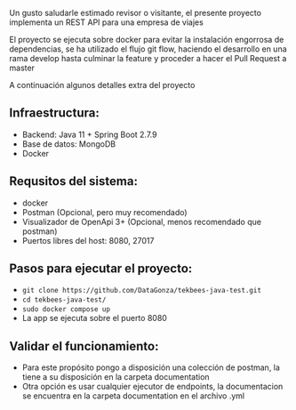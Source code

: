 Un gusto saludarle estimado revisor o visitante, el presente proyecto implementa un REST API para una empresa de viajes

El proyecto se ejecuta sobre docker para evitar la instalación engorrosa de dependencias, se ha utilizado el flujo
git flow, haciendo el desarrollo en una rama develop hasta culminar la feature y proceder a hacer el Pull Request a master

A continuación algunos detalles extra del proyecto

## Infraestructura:
- Backend: Java 11 + Spring Boot 2.7.9
- Base de datos: MongoDB
- Docker

## Requsitos del sistema:
- docker
- Postman (Opcional, pero muy recomendado)
- Visualizador de OpenApi 3+ (Opcional, menos recomendado que postman)
- Puertos libres del host: 8080, 27017

## Pasos para ejecutar el proyecto:
- `git clone https://github.com/DataGonza/tekbees-java-test.git`
- `cd tekbees-java-test/`
- `sudo docker compose up`
- La app se ejecuta sobre el puerto 8080

## Validar el funcionamiento:
- Para este propósito pongo a disposición una colección de postman, la tiene a su disposición en la carpeta documentation
- Otra opción es usar cualquier ejecutor de endpoints, la documentacion se encuentra en la carpeta documentation en el archivo .yml

